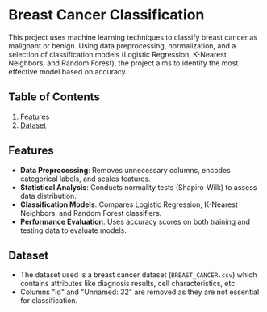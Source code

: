 # Breast Cancer Classification

This project uses machine learning techniques to classify breast cancer as malignant or benign. Using data preprocessing, normalization, and a selection of classification models (Logistic Regression, K-Nearest Neighbors, and Random Forest), the project aims to identify the most effective model based on accuracy.

## Table of Contents
1. [Features](#features)
2. [Dataset](#dataset)

## Features
- **Data Preprocessing**: Removes unnecessary columns, encodes categorical labels, and scales features.
- **Statistical Analysis**: Conducts normality tests (Shapiro-Wilk) to assess data distribution.
- **Classification Models**: Compares Logistic Regression, K-Nearest Neighbors, and Random Forest classifiers.
- **Performance Evaluation**: Uses accuracy scores on both training and testing data to evaluate models.

## Dataset
- The dataset used is a breast cancer dataset (`BREAST_CANCER.csv`) which contains attributes like diagnosis results, cell characteristics, etc.
- Columns "id" and "Unnamed: 32" are removed as they are not essential for classification.
